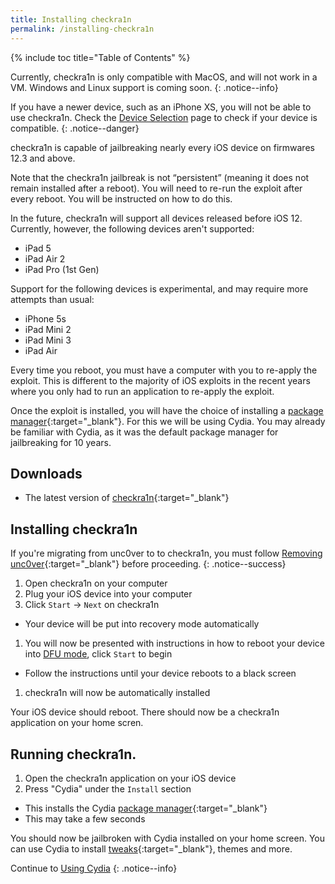 ```yaml
---
title: Installing checkra1n
permalink: /installing-checkra1n
---
```


{% include toc title="Table of Contents" %}

Currently, checkra1n is only compatible with MacOS, and will not work in a VM. Windows and Linux support is coming soon.
{: .notice--info}

If you have a newer device, such as an iPhone XS, you will not be able to use checkra1n. Check the [Device Selection](device-selection) page to check if your device is compatible.
{: .notice--danger}

checkra1n is capable of jailbreaking nearly every iOS device on firmwares 12.3 and above.

Note that the checkra1n jailbreak is not “persistent” (meaning it does not remain installed after a reboot). You will need to re-run the exploit after every reboot. You will be instructed on how to do this.

In the future, checkra1n will support all devices released before iOS 12. Currently, however, the following devices aren't supported:

  - iPad 5
  - iPad Air 2
  - iPad Pro (1st Gen)

Support for the following devices is experimental, and may require more attempts than usual:

  - iPhone 5s
  - iPad Mini 2
  - iPad Mini 3
  - iPad Air

Every time you reboot, you must have a computer with you to re-apply the exploit. This is different to the majority of iOS exploits in the recent years where you only had to run an application to re-apply the exploit.

Once the exploit is installed, you will have the choice of installing a [package manager](faq#package-manager){:target="_blank"}. For this we will be using Cydia. You may already be familiar with Cydia, as it was the default package manager for jailbreaking for 10 years.

## Downloads

- The latest version of [checkra1n](https://checkra.in){:target="_blank"}

## Installing checkra1n

If you're migrating from unc0ver to to checkra1n, you must follow [Removing unc0ver](removing-unc0ver){:target="_blank"} before proceeding.
{: .notice--success}

1. Open checkra1n on your computer
1. Plug your iOS device into your computer
1. Click `Start` -> `Next` on checkra1n
  - Your device will be put into recovery mode automatically
1. You will now be presented with instructions in how to reboot your device into [DFU mode](faq#dfu_mode), click `Start` to begin
  - Follow the instructions until your device reboots to a black screen
1. checkra1n will now be automatically installed

Your iOS device should reboot. There should now be a checkra1n application on your home scren.

## Running checkra1n.

1. Open the checkra1n application on your iOS device
1. Press "Cydia" under the `Install` section
  - This installs the Cydia [package manager](faq#package-manager){:target="_blank"}
  - This may take a few seconds

You should now be jailbroken with Cydia installed on your home screen. You can use Cydia to install [tweaks](faq#tweaks){:target="_blank"}, themes and more.

Continue to [Using Cydia](using-cydia)
{: .notice--info}

